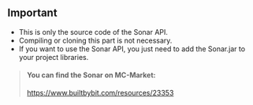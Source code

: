 ## Important
* This is only the source code of the Sonar API.
* Compiling or cloning this part is not necessary.
* If you want to use the Sonar API, you just need to add the Sonar.jar to your project libraries.

> #### You can find the Sonar on MC-Market:
> https://www.builtbybit.com/resources/23353
